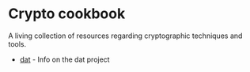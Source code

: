 # Crypto cookbook

A living collection of resources regarding cryptographic techniques and tools.

- [dat][dat] - Info on the dat project

[dat]: /dat.md